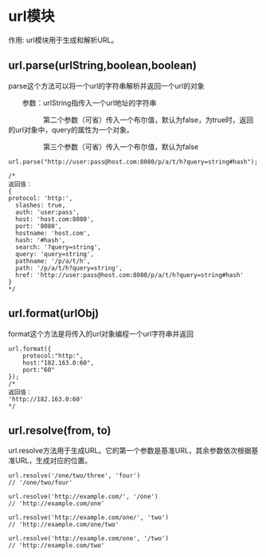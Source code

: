 # url模块

作用:
    url模块用于生成和解析URL。


## url.parse(urlString,boolean,boolean)

parse这个方法可以将一个url的字符串解析并返回一个url的对象

　　参数：urlString指传入一个url地址的字符串

　　　　　第二个参数（可省）传入一个布尔值，默认为false，为true时，返回的url对象中，query的属性为一个对象。

　　　　　第三个参数（可省）传入一个布尔值，默认为false

```
url.parse("http://user:pass@host.com:8080/p/a/t/h?query=string#hash");

/*
返回值：
{
protocol: 'http:',
  slashes: true,
  auth: 'user:pass',
  host: 'host.com:8080',
  port: '8080',
  hostname: 'host.com',
  hash: '#hash',
  search: '?query=string',
  query: 'query=string',
  pathname: '/p/a/t/h',
  path: '/p/a/t/h?query=string',
  href: 'http://user:pass@host.com:8080/p/a/t/h?query=string#hash' 
}
*/
```

## url.format(urlObj)

format这个方法是将传入的url对象编程一个url字符串并返回

```
url.format({
    protocol:"http:",
    host:"182.163.0:60",
    port:"60"
});
/*
返回值：
'http://182.163.0:60'
*/
```


## url.resolve(from, to)

url.resolve方法用于生成URL。它的第一个参数是基准URL，其余参数依次根据基准URL，生成对应的位置。

```
url.resolve('/one/two/three', 'four')
// '/one/two/four'

url.resolve('http://example.com/', '/one')
// 'http://example.com/one'

url.resolve('http://example.com/one/', 'two')
// 'http://example.com/one/two'

url.resolve('http://example.com/one', '/two')
// 'http://example.com/two'
```
